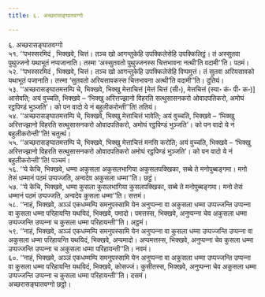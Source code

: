 ```yaml
---
title: ६. अच्छरासङ्घातवग्गो

---
```

६. अच्छरासङ्घातवग्गो  
५१. ‘‘पभस्सरमिदं , भिक्खवे, चित्तं। तञ्‍च खो आगन्तुकेहि उपक्‍किलेसेहि उपक्‍किलिट्ठं। तं अस्सुतवा पुथुज्‍जनो यथाभूतं नप्पजानाति। तस्मा ‘अस्सुतवतो पुथुज्‍जनस्स चित्तभावना नत्थी’ति वदामी’’ति। पठमं।  
५२. ‘‘पभस्सरमिदं , भिक्खवे, चित्तं। तञ्‍च खो आगन्तुकेहि उपक्‍किलेसेहि विप्पमुत्तं। तं सुतवा अरियसावको यथाभूतं पजानाति। तस्मा ‘सुतवतो अरियसावकस्स चित्तभावना अत्थी’ति वदामी’’ति। दुतियं।  
५३. ‘‘अच्छरासङ्घातमत्तम्पि चे, भिक्खवे, भिक्खु मेत्ताचित्तं [मेत्तं चित्तं (सी॰), मेत्तचित्तं (स्या॰ कं॰ पी॰ क॰)] आसेवति; अयं वुच्‍चति, भिक्खवे – ‘भिक्खु अरित्तज्झानो विहरति सत्थुसासनकरो ओवादपतिकरो, अमोघं रट्ठपिण्डं भुञ्‍जति’। को पन वादो ये नं बहुलीकरोन्ती’’ति! ततियं।  
५४. ‘‘अच्छरासङ्घातमत्तम्पि चे, भिक्खवे, भिक्खु मेत्ताचित्तं भावेति; अयं वुच्‍चति, भिक्खवे – ‘भिक्खु अरित्तज्झानो विहरति सत्थुसासनकरो ओवादपतिकरो, अमोघं रट्ठपिण्डं भुञ्‍जति’। को पन वादो ये नं बहुलीकरोन्ती’’ति! चतुत्थं।  
५५. ‘‘अच्छरासङ्घातमत्तम्पि चे, भिक्खवे, भिक्खु मेत्ताचित्तं मनसि करोति; अयं वुच्‍चति, भिक्खवे – ‘भिक्खु अरित्तज्झानो विहरति सत्थुसासनकरो ओवादपतिकरो अमोघं रट्ठपिण्डं भुञ्‍जति’। को पन वादो ये नं बहुलीकरोन्ती’’ति! पञ्‍चमं।  
५६. ‘‘ये केचि, भिक्खवे, धम्मा अकुसला अकुसलभागिया अकुसलपक्खिका, सब्बे ते मनोपुब्बङ्गमा। मनो तेसं धम्मानं पठमं उप्पज्‍जति, अन्वदेव अकुसला धम्मा’’ति। छट्ठं।  
५७. ‘‘ये केचि, भिक्खवे, धम्मा कुसला कुसलभागिया कुसलपक्खिका, सब्बे ते मनोपुब्बङ्गमा। मनो तेसं धम्मानं पठमं उप्पज्‍जति, अन्वदेव कुसला धम्मा’’ति। सत्तमं।  
५८. ‘‘नाहं, भिक्खवे, अञ्‍ञं एकधम्मम्पि समनुपस्सामि येन अनुप्पन्‍ना वा अकुसला धम्मा उप्पज्‍जन्ति उप्पन्‍ना वा कुसला धम्मा परिहायन्ति यथयिदं, भिक्खवे, पमादो। पमत्तस्स, भिक्खवे, अनुप्पन्‍ना चेव अकुसला धम्मा उप्पज्‍जन्ति उप्पन्‍ना च कुसला धम्मा परिहायन्ती’’ति। अट्ठमं।  
५९. ‘‘नाहं, भिक्खवे, अञ्‍ञं एकधम्मम्पि समनुपस्सामि येन अनुप्पन्‍ना वा कुसला धम्मा उप्पज्‍जन्ति उप्पन्‍ना वा अकुसला धम्मा परिहायन्ति यथयिदं, भिक्खवे, अप्पमादो। अप्पमत्तस्स, भिक्खवे, अनुप्पन्‍ना चेव कुसला धम्मा उप्पज्‍जन्ति उप्पन्‍ना च अकुसला धम्मा परिहायन्ती’’ति। नवमं।  
६०. ‘‘नाहं, भिक्खवे, अञ्‍ञं एकधम्मम्पि समनुपस्सामि येन अनुप्पन्‍ना वा अकुसला धम्मा उप्पज्‍जन्ति उप्पन्‍ना वा कुसला धम्मा परिहायन्ति यथयिदं, भिक्खवे, कोसज्‍जं। कुसीतस्स, भिक्खवे, अनुप्पन्‍ना चेव अकुसला धम्मा उप्पज्‍जन्ति उप्पन्‍ना च कुसला धम्मा परिहायन्ती’’ति। दसमं।  
अच्छरासङ्घातवग्गो छट्ठो।  